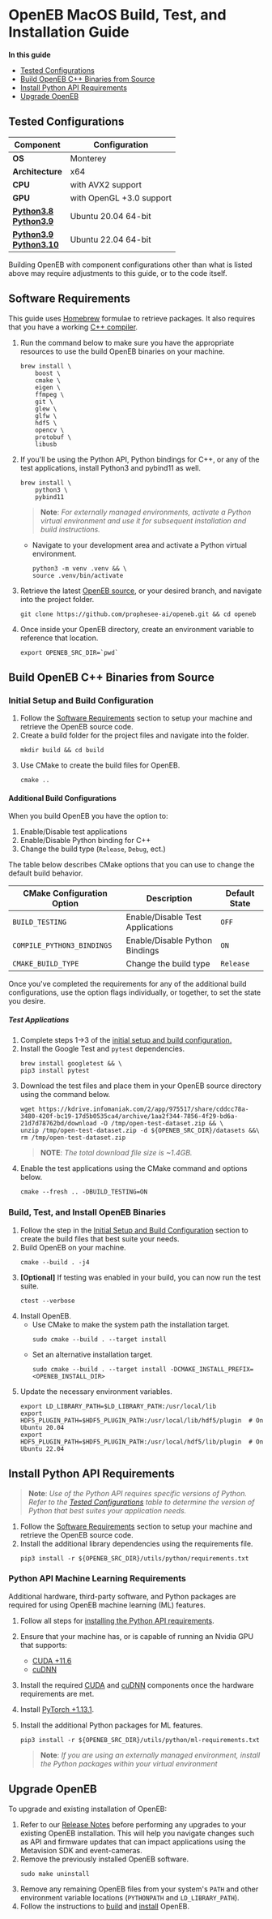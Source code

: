 # OpenEB MacOS Build, Test, and Installation Guide
**In this guide**
- [Tested Configurations](#tested-configurations)
- [Build OpenEB C++ Binaries from Source](#build-and-install-openeb-binaries)
- [Install Python API Requirements](#install-python-api-requirements)
- [Upgrade OpenEB](#upgrade-openeb)

## Tested Configurations
| Component | Configuration |
|-----------|----------|
| **OS** | Monterey |
| **Architecture** | x64 |
| **CPU** | with AVX2 support |
| **GPU** | with OpenGL +3.0 support
| **[Python3.8](https://www.python.org/downloads/release/python-3819/)**</br>**[Python3.9](https://www.python.org/downloads/release/python-3919/)** | Ubuntu 20.04 64-bit |
| **[Python3.9](https://www.python.org/downloads/release/python-3919/)**</br>**[Python3.10](https://www.python.org/downloads/release/python-31014/)** | Ubuntu 22.04 64-bit |

Building OpenEB with component configurations other than what is listed above may require adjustments to this guide, or to the code itself.

## Software Requirements
This guide uses [Homebrew](https://brew.sh/) formulae to retrieve packages. It also requires that you have a working [C++ compiler](https://developer.apple.com/xcode/cpp/).
1. Run the command below to make sure you have the appropriate resources to use the build OpenEB binaries on your machine.
    ```console
    brew install \
        boost \
        cmake \
        eigen \
        ffmpeg \
        git \
        glew \
        glfw \
        hdf5 \
        opencv \
        protobuf \
        libusb
    ```
1. If you'll be using the Python API, Python bindings for C++, or any of the test applications, install Python3 and pybind11 as well.
    ```console
    brew install \
        python3 \
        pybind11
    ```

    > **Note**: *For externally managed environments, activate a Python virtual environment and use it for subsequent installation and build instructions.*
    - Navigate to your development area and activate a Python virtual environment.
        ```console
        python3 -m venv .venv && \
        source .venv/bin/activate
        ```
1. Retrieve the latest [OpenEB source](https://github.com/prophesee-ai/openeb), or your desired branch, and navigate into the project folder.
    ```console
    git clone https://github.com/prophesee-ai/openeb.git && cd openeb
    ```
1. Once inside your OpenEB directory, create an environment variable to reference that location.
    ```console
    export OPENEB_SRC_DIR=`pwd`
    ```
## Build OpenEB C++ Binaries from Source
### Initial Setup and Build Configuration
1. Follow the [Software Requirements](#software-requirements) section to setup your machine and retrieve the OpenEB source code.
1. Create a build folder for the project files and navigate into the folder.
    ```console
    mkdir build && cd build
    ```
1. Use CMake to create the build files for OpenEB.
    ```console
    cmake ..
    ```

#### Additional Build Configurations
When you build OpenEB you have the option to:
1. Enable/Disable test applications
1. Enable/Disable Python binding for C++
1. Change the build type (`Release`, `Debug`, ect.)

The table below describes CMake options that you can use to change the default build behavior.

| CMake Configuration Option | Description | Default State |
|----------------------------|-------------|---------------|
| `BUILD_TESTING` | Enable/Disable Test Applications | `OFF` |
| `COMPILE_PYTHON3_BINDINGS` | Enable/Disable Python Bindings | `ON` |
| `CMAKE_BUILD_TYPE`| Change the build type | `Release` |

Once you've completed the requirements for
any of the additional build configurations, use the option flags individually, or together, to set the state you desire.

##### Test Applications
1. Complete steps 1&rarr;3 of the [initial setup and build configuration.](#initial-setup-and-build-configuration)
1. Install the Google Test and `pytest` dependencies.
    ```console
    brew install googletest && \
    pip3 install pytest
    ```
1. Download the test files and place them in your OpenEB source directory using the command below.
    ```console
    wget https://kdrive.infomaniak.com/2/app/975517/share/cddcc78a-3480-420f-bc19-17d5b0535ca4/archive/1aa2f344-7856-4f29-bd6a-21d7d78762bd/download -O /tmp/open-test-dataset.zip && \
    unzip /tmp/open-test-dataset.zip -d ${OPENEB_SRC_DIR}/datasets &&\
    rm /tmp/open-test-dataset.zip
    ```
    > **NOTE**: *The total download file size is ~1.4GB.*
1. Enable the test applications using the CMake command and options below.
    ```console
    cmake --fresh .. -DBUILD_TESTING=ON
    ```


### Build, Test, and Install OpenEB Binaries
1. Follow the step in the [Initial Setup and Build Configuration](#initial-setup-and-build-configuration) section to create the build files that best suite your needs.
1. Build OpenEB on your machine.
    ```console
    cmake --build . -j4
    ```
1. **[Optional]** If testing was enabled in your build, you can now run the test suite.
    ```console
    ctest --verbose
    ```
1. Install OpenEB.
    - Use CMake to make the system path the installation target.
        ```console
        sudo cmake --build . --target install
        ```
    - Set an alternative installation target.
        ```console
        sudo cmake --build . --target install -DCMAKE_INSTALL_PREFIX=<OPENEB_INSTALL_DIR>
        ```
1. Update the necessary environment variables.
    ```console
    export LD_LIBRARY_PATH=$LD_LIBRARY_PATH:/usr/local/lib
    export HDF5_PLUGIN_PATH=$HDF5_PLUGIN_PATH:/usr/local/lib/hdf5/plugin  # On Ubuntu 20.04
    export HDF5_PLUGIN_PATH=$HDF5_PLUGIN_PATH:/usr/local/hdf5/lib/plugin  # On Ubuntu 22.04
    ```

## Install Python API Requirements
> **Note**: *Use of the Python API requires specific versions of Python. Refer to the [Tested Configurations](#tested-configurations) table to determine the version of Python that best suites your application needs.*

1. Follow the [Software Requirements](#software-requirements) section to setup your machine and retrieve the OpenEB source code.
1. Install the additional library dependencies using the requirements file.
    ```console
    pip3 install -r ${OPENEB_SRC_DIR}/utils/python/requirements.txt
    ```
### Python API Machine Learning Requirements
Additional hardware, third-party software, and Python packages are required for using OpenEB machine learning (ML) features.
1. Follow all steps for [installing the Python API requirements](#install-python-api-requirements).
1. Ensure that your machine has, or is capable of running an Nvidia GPU that supports:
    - [CUDA +11.6](https://developer.nvidia.com/cuda-downloads)
    - [cuDNN](https://docs.nvidia.com/deeplearning/cudnn/latest/installation/overview.html)

1. Install the required [CUDA](https://developer.nvidia.com/cuda-downloads) and [cuDNN](https://docs.nvidia.com/deeplearning/cudnn/latest/installation/overview.html) components once the hardware requirements are met.
1. Install [PyTorch +1.13.1](https://pytorch.org/get-started/locally/).
1. Install the additional Python packages for ML features.
    ```console
    pip3 install -r ${OPENEB_SRC_DIR}/utils/python/ml-requirements.txt
    ```
    > **Note**: *If you are using an externally managed environment, install the Python packages within your virtual environment*


## Upgrade OpenEB
To upgrade and existing installation of OpenEB:
1. Refer to our [Release Notes](https://docs.prophesee.ai/stable/release_notes.html) before performing any upgrades to your existing OpenEB installation.
<quote>This will help you navigate changes such as API and firmware updates that can impact applications using the Metavision SDK and event-cameras.</quote>
1. Remove the previously installed OpenEB software.
    ```console
    sudo make uninstall
    ```
1. Remove any remaining OpenEB files from your system's `PATH` and other environment variable locations (`PYTHONPATH` and `LD_LIBRARY_PATH`).
1. Follow the instructions to [build](#build-openeb-c-binaries-from-source) and [install](#install-openeb) OpenEB.

